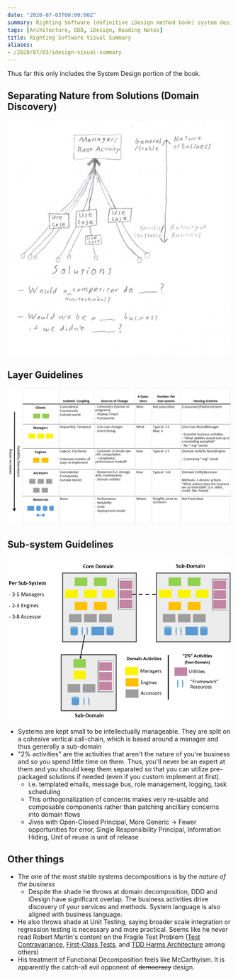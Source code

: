 ```yaml
---
date: "2020-07-03T00:00:00Z"
summary: Righting Software (definitive iDesign method book) system design principles explained with pictures
tags: [Architecture, DDD, iDesign, Reading Notes]
title: Righting Software Visual Summary
aliases:
- /2020/07/03/idesign-visual-summary
---
```


Thus far this only includes the System Design portion of the book.
<!--more-->

## Separating Nature from Solutions (Domain Discovery)
![Solution Scrubbing](../../static/post-media/IDesign-System/iDesignSolutionScrubbing.png)

## Layer Guidelines
![Rule of Thumb Grid](../../static/post-media/IDesign-System/iDesignRuleofThumbGrid.png)

## Sub-system Guidelines
![Sub-system breakdown](../../static/post-media/IDesign-System/iDesignSubsystems.png)

 - Systems are kept small to be intellectually manageable. They are split on a cohesive vertical call-chain, which is based around a manager and thus generally a sub-domain
 - "2% activities" are the activities that aren't the nature of you're business and so you spend little time on them. Thus, you'll never be an expert at them and you should keep them separated so that you can utilize pre-packaged solutions if needed (even if you custom implement at first). 
   - i.e. templated emails, message bus, role management, logging, task scheduling
   - This orthogonalization of concerns makes very re-usable and composable components rather than patching ancillary concerns into domain flows
   - Jives with Open-Closed Principal, More Generic -> Fewer opportunities for error, Single Responsibility Principal, Information Hiding, Unit of reuse is unit of release

## Other things
 - The one of the most stable systems decompositions is by the *nature of the business*
   - Despite the shade he throws at domain decomposition, DDD and iDesign have significant overlap. The business activities drive discovery of your services and methods. System language is also aligned with business language.
 - He also throws shade at Unit Testing, saying broader scale integration or regression testing is necessary and more practical. Seems like he never read Robert Martin's content on the Fragile Test Problem ([Test Contravariance](https://blog.cleancoder.com/uncle-bob/2017/10/03/TestContravariance.html), [First-Class Tests](https://blog.cleancoder.com/uncle-bob/2017/05/05/TestDefinitions.html), and [TDD Harms Architecture](https://blog.cleancoder.com/uncle-bob/2017/03/03/TDD-Harms-Architecture.html) among others)
 - His treatment of Functional Decomposition feels like McCarthyism. It is apparently the catch-all evil opponent of ~~democracy~~ design.